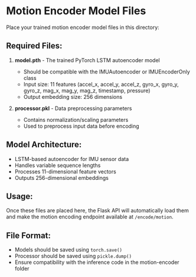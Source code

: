# Motion Encoder Model Files

Place your trained motion encoder model files in this directory:

## Required Files:

1. **model.pth** - The trained PyTorch LSTM autoencoder model
   - Should be compatible with the IMUAutoencoder or IMUEncoderOnly class
   - Input size: 11 features (accel_x, accel_y, accel_z, gyro_x, gyro_y, gyro_z, mag_x, mag_y, mag_z, timestamp, pressure)
   - Output embedding size: 256 dimensions

2. **processor.pkl** - Data preprocessing parameters
   - Contains normalization/scaling parameters
   - Used to preprocess input data before encoding

## Model Architecture:
- LSTM-based autoencoder for IMU sensor data
- Handles variable sequence lengths
- Processes 11-dimensional feature vectors
- Outputs 256-dimensional embeddings

## Usage:
Once these files are placed here, the Flask API will automatically load them and make the motion encoding endpoint available at `/encode/motion`.

## File Format:
- Models should be saved using `torch.save()`
- Processor should be saved using `pickle.dump()`
- Ensure compatibility with the inference code in the motion-encoder folder